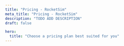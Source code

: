 ```yaml
---
title: "Pricing - RocketSim"
meta_title: "Pricing - RocketSim"
description: "TODO ADD DESCRIPTION"
draft: false

hero:
  title: "Choose a pricing plan best suited for you"
---
```

